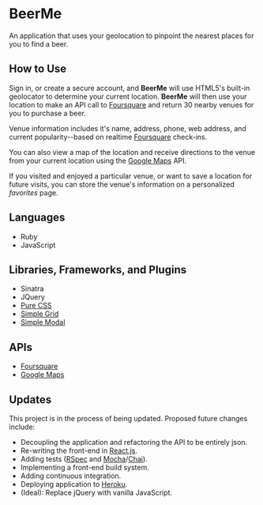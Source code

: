 # BeerMe
An application that uses your geolocation to pinpoint the nearest places for you to find a beer.

## How to Use

Sign in, or create a secure account, and **BeerMe** will use HTML5's built-in geolocator to determine your current location. **BeerMe** will then use your location to make an API call to [Foursquare](http://foursquare.com) and return 30 nearby venues for you to purchase a beer.

Venue information includes it's name, address, phone, web address, and current popularity--based on realtime [Foursquare](http://foursquare.com) check-ins.

You can also view a map of the location and receive directions to the venue from your current location using the [Google Maps](http://maps.google.com) API.

If you visited and enjoyed a particular venue, or want to save a location for future visits, you can store the venue's information on a personalized *favorites* page.

## Languages

- Ruby
- JavaScript

## Libraries, Frameworks, and Plugins

- Sinatra
- JQuery
- [Pure CSS](http://purecss.io)
- [Simple Grid](http://thisisdallas.github.io/Simple-Grid/)
- [Simple Modal](http://www.ericmmartin.com/projects/simplemodal/)

## APIs

- [Foursquare](https://developer.foursquare.com/)
- [Google Maps](https://developers.google.com/maps/)

## Updates

This project is in the process of being updated. Proposed future changes include:

- Decoupling the application and refactoring the API to be entirely json.
- Re-writing the front-end in [React.js](https://facebook.github.io/react/).
- Adding tests ([RSpec][rs] and [Mocha][mo]/[Chai][ch]).
- Implementing a front-end build system.
- Adding continuous integration.
- Deploying application to [Heroku](https://www.heroku.com/).
- (Ideal): Replace jQuery with vanilla JavaScript.

[rs]: http://rspec.info/
[mo]: https://mochajs.org/
[ch]: http://chaijs.com/
